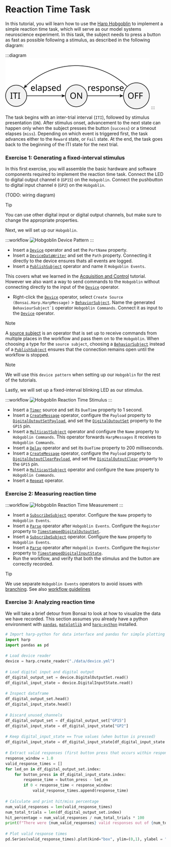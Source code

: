 # Reaction Time Task

In this tutorial, you will learn how to use the [Harp Hobgoblin](https://github.com/harp-tech/device.hobgoblin) to implement a simple reaction time task, which will serve as our model systems neuroscience experiment. In this task, the subject needs to press a button as fast as possible following a stimulus, as described in the following diagram:

:::diagram
![State Machine Diagram](../images/reactiontime.svg)
:::

The task begins with an inter-trial interval (`ITI`), followed by stimulus presentation (`ON`). After stimulus onset, advancement to the next state can happen only when the subject presses the button (`success`) or a timeout elapses (`miss`). Depending on which event is triggered first, the task advances either to the `Reward` state, or `Fail` state. At the end, the task goes back to the beginning of the ITI state for the next trial.

### Exercise 1: Generating a fixed-interval stimulus

In this first exercise, you will assemble the basic hardware and software components required to implement the reaction time task. Connect the LED to digital output channel `0` (`GP15`) on the `Hobgoblin`. Connect the pushbutton to digital input channel `0` (`GP2`) on the `Hobgoblin`. 

(TODO: wiring diagram)

>[!TIP]
> You can use other digital input or digital output channels, but make sure to change the appropriate properties.

Next, we will set up our `Hobgoblin`. 

:::workflow
![Hobgoblin Device Pattern](../workflows/hobgoblin-reactiontime-devicepattern.bonsai)
:::

- Insert a [`Device`] operator and set the `PortName` property.
- Insert a [`DeviceDataWriter`] and set the `Path` property. Connecting it directly to the device ensures thats all events are logged.
- Insert a [`PublishSubject`] operator and name it `Hobgoblin Events`. 

This covers what we learned in the [Acquisition and Control](./hobgoblin-acquisition.md) tutorial. However we also want a way to send commands to the `Hobgoblin` without connecting directly to the input of the [`Device`] operator. 

- Right-click the [`Device`] operator, select `Create Source (Bonsai.Harp.HarpMessage)` > [`BehaviorSubject`]. Name the generated ``BehaviourSubject`1`` operator `Hobgoblin Commands`. Connect it as input to the [`Device`] operator.

>[!NOTE]
> A [source subject](https://bonsai-rx.org/docs/articles/subjects.html#source-subjects) is an operator that is set up to receive commands from multiple places in the workflow and pass them on to the `Hobgoblin`. When choosing a type for the `source subject`, choosing a [`BehaviorSubject`] instead of a [`PublishSubject`] ensures that the connection remains open until the workflow is stopped.

> [!NOTE]
> We will use this `device pattern` when setting up our `Hobgoblin` for the rest of the tutorials.

Lastly, we will set up a fixed-interval blinking LED as our stimulus.

:::workflow
![Hobgoblin Reaction Time Stimulus](../workflows/hobgoblin-reactiontime-stimulus.bonsai)
:::

- Insert a [`Timer`] source and set its `DueTime` property to 1 second.
- Insert a [`CreateMessage`] operator, configure the `Payload` property to [`DigitalOutputSetPayload`], and set the [`DigitalOutputSet`] property to the `GP15` pin.
- Insert a [`MulticastSubject`] operator and configure the `Name` property to `Hobgoblin Commands`. This operator forwards `HarpMessages` it receives to `Hobgoblin Commands`.
- Insert a [`Delay`] operator and set its `DueTime` property to 200 milliseconds.
- Insert a [`CreateMessage`] operator, configure the `Payload` property to [`DigitalOutputClearPayload`], and set the [`DigitalOutputClear`] property to the `GP15` pin.
- Insert a [`MulticastSubject`] operator and configure the `Name` property to `Hobgoblin Commands`.
- Insert a [`Repeat`] operator.

### Exercise 2: Measuring reaction time

:::workflow
![Hobgoblin Reaction Time Measurement](../workflows/hobgoblin-reactiontime-measurement.bonsai)
:::

- Insert a [`SubscribeSubject`] operator. Configure the `Name` property to `Hobgoblin Events`.
- Insert a [`Parse`] operator after `Hobgoblin Events`. Configure the `Register` property to [`TimestampedDigitalOutputSet`].
- Insert a [`SubscribeSubject`] operator. Configure the `Name` property to `Hobgoblin Events`.
- Insert a [`Parse`] operator after `Hobgoblin Events`. Configure the `Register` property to [`TimestampedDigitalInputState`].
- Run the workflow, and verify that both the stimulus and the button are correctly recorded.

>[!TIP]
> We use separate `Hobgoblin Events` operators to avoid issues with [branching](https://bonsai-rx.org/docs/articles/subjects.html#branching-subjects). See also [workflow guidelines](https://bonsai-rx.org/docs/articles/workflow-guidelines.html)

### Exercise 3: Analyzing reaction time

We will take a brief detour from Bonsai to look at how to visualize the data we have recorded. This section assumes you already have a python environment with [`pandas`](https://pandas.pydata.org/), [`matplotlib`](https://matplotlib.org/) and [`harp-python`](https://github.com/harp-tech/harp-python) installed.

```python
# Import harp-python for data interface and pandas for simple plotting
import harp
import pandas as pd 

# Load device reader
device = harp.create_reader("./data/device.yml")

# Load digital input and digital output
df_digital_output_set = device.DigitalOutputSet.read()
df_digital_input_state = device.DigitalInputState.read()

# Inspect dataframe
df_digital_output_set.head()
df_digital_input_state.head()

# Discard_unused_channels
df_digital_output_set = df_digital_output_set["GP15"]
df_digital_input_state = df_digital_input_state["GP2"]

# Keep digital_input_state == True values (when button is pressed)
df_digital_input_state = df_digital_input_state[df_digital_input_state == True]

# Extract valid responses (first button press that occurs within response_window, our ITI is ~1.2 second)
response_window = 1.0
valid_response_times = []
for led_on in df_digital_output_set.index:
    for button_press in df_digital_input_state.index:
        response_time = button_press - led_on
        if 0 < response_time < response_window:
            valid_response_times.append(response_time)

# Calculate and print hit/miss percentage
num_valid_responses = len(valid_response_times)
num_total_trials = len(df_digital_output_set.index)
hit_percentage = num_valid_responses / num_total_trials * 100
print(f"There were {num_valid_responses} valid responses out of {num_total_trials} trials, giving a hit rate of {hit_percentage}%")

# Plot valid response times
pd.Series(valid_response_times).plot(kind="box", ylim=(0,1), ylabel = "Response Times (seconds)", title = "Boxplot of valid response times")
```

<!--Reference Style Links -->
<!-- [`AnalogData`]: xref:Harp.Hobgoblin.AnalogData -->
<!-- [`AnalogDataPayload`]: xref:Harp.Hobgoblin.AnalogDataPayload -->
[`BehaviorSubject`]: xref:Bonsai.Reactive.BehaviorSubject
<!-- [`Boolean`]: xref:Bonsai.Expressions.BooleanProperty -->
[`CreateMessage`]: xref:Harp.Hobgoblin.CreateMessage
[`Delay`]: xref:Bonsai.Reactive.Delay
[`Device`]: xref:Harp.Hobgoblin.Device
[`DeviceDataWriter`]: xref:Harp.Hobgoblin.DeviceDataWriter
[`DigitalOutputSet`]: xref:Harp.Hobgoblin.DigitalOutputSet
[`DigitalOutputClear`]: xref:Harp.Hobgoblin.DigitalOutputClear
[`DigitalOutputClearPayload`]: xref:Harp.Hobgoblin.CreateDigitalOutputSetPayload
[`DigitalOutputSetPayload`]: xref:Harp.Hobgoblin.CreateDigitalOutputClearPayload
<!-- [`KeyDown`]: xref:Bonsai.Windows.Input.KeyDown -->
<!-- [`Merge`]: xref:Bonsai.Reactive.Merge -->
[`Parse`]: xref:Harp.Hobgoblin.Parse
[`MulticastSubject`]: xref:Bonsai.Expressions.MulticastSubject
[`PublishSubject`]: xref:Bonsai.Reactive.PublishSubject
[`Repeat`]: xref:Bonsai.Reactive.Repeat
[`SubscribeSubject`]: xref:Bonsai.Expressions.SubscribeSubject
[`Timer`]: xref:Bonsai.Reactive.Timer
<!-- [`TimestampedAnalogData`]: xref:Harp.Hobgoblin.TimestampedAnalogData -->
[`TimestampedDigitalOutputSet`]: xref:Harp.Hobgoblin.TimestampedDigitalOutputSet
[`TimestampedDigitalInputState`]: xref:Harp.Hobgoblin.TimestampedDigitalInputState
<!-- [`TimestampedDigitalOutputClear`]: xref:Harp.Hobgoblin.TimestampedDigitalOutputClear -->
<!-- [`Zip`]: xref:Bonsai.Reactive.Zip -->